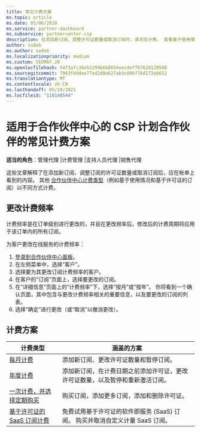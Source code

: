 ```yaml
---
title: 常见计费方案
ms.topic: article
ms.date: 05/06/2020
ms.service: partner-dashboard
ms.subservice: partnercenter-csp
description: 在添加新订阅、调整许可证数量或取消订阅时，请浏览计费。 查看基于使用情况和许可证的订阅的不同之处。
author: sodeb
ms.author: sodeb
ms.localizationpriority: medium
ms.custom: SEOMAY.20
ms.openlocfilehash: 54f3afc36e51299b6b8656eecdeff67628128580
ms.sourcegitcommit: 7063fdddee77ad2d8e627ab3c806f76d173ab652
ms.translationtype: MT
ms.contentlocale: zh-CN
ms.lasthandoff: 05/19/2021
ms.locfileid: "110148544"
---
```

# <a name="common-billing-scenarios-for-csp-program-partners-working-in-partner-center"></a>适用于合作伙伴中心的 CSP 计划合作伙伴的常见计费方案

**适当的角色**：管理代理 |计费管理 |支持人员代理 |销售代理

这些文章解释了在添加新订阅、调整订阅的许可证数量或取消订阅后，应在帐单上看到的内容。 其他 [合作伙伴中心计费类型](./billing-basics.md)（例如基于使用情况和基于许可证的订阅）以不同方式计费。


## <a name="change-billing-frequency"></a>更改计费频率

计费频率是在订单级别进行更改的，并且在更改频率后，修改后的计费周期将应用于该订单内的所有订阅。 

为客户更改在线服务的计费频率：

1. [登录到合作伙伴中心面板](https://partner.microsoft.com/dashboard/home)。
2. 在左侧菜单中，选择“客户”。
3. 选择要为其更改订阅计费频率的客户。
4. 在客户的“订阅”页面上，选择要更改的订阅。
5. 在“详细信息”页面上的“计费频率”下，选择“按月”或“按年”。 你将看到一个确认页面，其中包含与更改计费频率相关的重要信息，以及要更改的订阅的列表。
6. 选择“确定”进行更改（或“取消”以撤消更改）。

## <a name="billing-scenarios"></a>计费方案

| 计费类型 | 涵盖的方案 |
| --------------- | ----------------- |
| [每月计费](common-billing-scenarios-monthly.md) | 添加新订阅、更改许可证数量和暂停订阅。 |
| [年度计费](common-billing-scenarios-annual.md) | 添加新订阅，在计费日期之前添加许可证，更改许可证数量，以及暂停和重新激活订阅。 |
| [一次计费，并选择定期购买](common-billing-scenarios-onetime-recurring.md) | 购买订阅，添加更多订阅，添加和删除许可证。 |
| [基于许可证的 SaaS 订阅计费](common-billing-scenarios-saas.md) | 免费试用基于许可证的软件即服务 (SaaS) 订阅。 购买并取消自定义计量 SaaS 订阅。 |